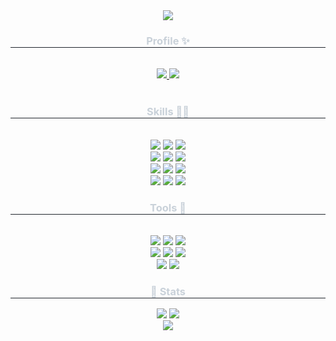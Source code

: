 <div align= "center">
    <img src="https://capsule-render.vercel.app/api?type=rounded&color=0:7e77df,100:5f469b&height=120&text=Shin%20Ji%20Hoon&animation=fadeIn&fontColor=ffffff&fontSize=30" />
</div>


<div align= "center">
  <h3 style="border-bottom: 1px solid #21262d; color: #c9d1d9;"> Profile ✨ </h2> <br> 
  <div align= "center"> 
    <a href=https://velog.io/@wlgns0413/posts> 
      <img src="https://img.shields.io/badge/Velog-20C997?style=for-the-badge&logo=Velog&logoColor=white&link=https://velog.io/@wlgns0413/posts"> 
    </a>
    <a href=https://www.notion.so/JI-Hoon-Portfoilo-20d256fc730b80448240c98ad5f30c84> 
      <img src="https://img.shields.io/badge/Notion-000000?style=for-the-badge&logo=Notion&logoColor=white&link=https://www.notion.so/a33cf4699d9141289b4e12f0fac2895b"> 
    </a>
  </div>  <br> 

  <h3 style="border-bottom: 1px solid #21262d; color: #c9d1d9;"> Skills 🧑‍💻 </h2> <br>   
  <div align= "center">  
    <img src="https://img.shields.io/badge/Java-ED8B00?style=for-the-badge&logo=openjdk&logoColor=white">
    <img src="https://img.shields.io/badge/Spring-6DB33F?style=for-the-badge&logo=spring&logoColor=white">
    <img src="https://img.shields.io/badge/Spring_Security-6DB33F?style=for-the-badge&logo=Spring-Security&logoColor=white"><br>
    <img src="https://img.shields.io/badge/MySQL-00000F?style=for-the-badge&logo=mysql&logoColor=white">
    <img src="https://img.shields.io/badge/MariaDB-003545?style=for-the-badge&logo=mariaDB&logoColor=white">
    <img src="https://img.shields.io/badge/redis-%23DD0031.svg?&style=for-the-badge&logo=redis&logoColor=white"><br>
    <img src="https://img.shields.io/badge/json%20web%20tokens-323330?style=for-the-badge&logo=json-web-tokens&logoColor=pink">
    <img src="https://img.shields.io/badge/junit5-25A162?style=for-the-badge&logo=junit5&logoColor=pink">
    <img src="https://img.shields.io/badge/apachetomcat-F8DC75.svg?style=for-the-badge&logo=apachetomcat&logoColor=black"><br>
    <img src="https://img.shields.io/badge/Slack-4A154B?style=for-the-badge&logo=slack&logoColor=white">
    <img src="https://img.shields.io/badge/Notion-000000?style=for-the-badge&logo=notion&logoColor=white">
    <img src="https://img.shields.io/badge/GitHub-100000?style=for-the-badge&logo=github&logoColor=white)">
  </div> 

  <h3 style="border-bottom: 1px solid #21262d; color: #c9d1d9;"> Tools 🔨 </h2> <br>   
  <div align= "center">  
    <img src="https://img.shields.io/badge/intellijidea-000000?style=for-the-badge&logo=intellijidea&logoColor=white">
    <img src="https://img.shields.io/badge/Postman-FF6C37?style=for-the-badge&logo=postman&logoColor=white">
    <img src="https://img.shields.io/badge/docker-%230db7ed.svg?style=for-the-badge&logo=docker&logoColor=white"><br>
    <img src="https://img.shields.io/badge/Gradle-02303A.svg?style=for-the-badge&logo=Gradle&logoColor=white">
    <img src="https://img.shields.io/badge/burpsuite-FF6633.svg?style=for-the-badge&logo=burpsuite&logoColor=white">
    <img src="https://img.shields.io/badge/ngrok-1F1E37.svg?style=for-the-badge&logo=ngrok&logoColor=white"><br>
    <img src="https://img.shields.io/badge/gitkraken-179287?style=for-the-badge&logo=gitkraken&logoColor=white">
    <img src="https://img.shields.io/badge/dbeaver-382923?style=for-the-badge&logo=dbeaver&logoColor=white">
  </div> 

  
  
</div>
    
  <div align= "center"> 
      <h3 style="border-bottom: 1px solid #21262d; color: #c9d1d9;"> 🏅 Stats </h2> <div align= "center"> 
        <img src="http://mazassumnida.wtf/api/v2/generate_badge?boj=wlgnstls0413&bg_color=60,ffffff,ffffff&title_color=000000&text_color=000000"/> 
        <img src="https://github-readme-stats.vercel.app/api/top-langs/?username=jihoon0413&layout=compact&bg_color=60,ffffff,ffffff&title_color=000000&text_color=000000"/><br>
        <img src="https://github-readme-stats.vercel.app/api?username=jihoon0413&bg_color=60,ffffff,ffffff&title_color=000000&text_color=000000"/> 
  </div>
</div>
    

<!--
**jihoon0413/jihoon0413** is a ✨ _special_ ✨ repository because its `README.md` (this file) appears on your GitHub profile.

Here are some ideas to get you started:

- 🔭 I’m currently working on ...
- 🌱 I’m currently learning ...
- 👯 I’m looking to collaborate on ...
- 🤔 I’m looking for help with ...
- 💬 Ask me about ...
- 📫 How to reach me: ...
- 😄 Pronouns: ...
- ⚡ Fun fact: ...
-->

